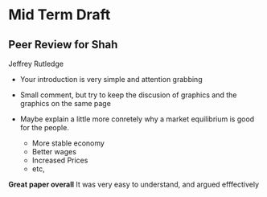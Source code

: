 # Mid Term Draft
## Peer Review for Shah
Jeffrey Rutledge

- Your introduction is very simple and attention grabbing

- Small comment, but try to keep the discusion of graphics and the graphics on the same page

- Maybe explain a little more conretely why a market equilibrium is good for the people.
  - More stable economy
  - Better wages
  - Increased Prices
  - etc,

__Great paper overall__
It was very easy to understand, and argued efffectively
